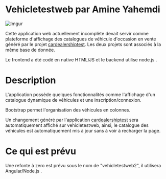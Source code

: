 # Vehicletestweb par Amine Yahemdi
![Imgur](https://i.imgur.com/DXFCS8c.png)

Cette application web actuellement incomplète devait servir comme plateforme d'affichage des catalogues de véhicule d'occasion en vente généré par le projet [cardealershiptest](https://github.com/ghr00/cardealershiptest/). Les deux projets sont associés à la même base de donnée.

Le frontend a été codé en native HTML/JS et le backend utilise node.js .
# Description
L'application possède quelques fonctionnalités comme l'affichage d'un catalogue dynamique de véhicules et une inscription/connexion. 

Bootstrap permet l'organisation des véhicules en colonnes.

Un changement généré par l'application [cardealershiptest](https://github.com/ghr00/cardealershiptest/) sera automatiquement affiché sur vehicletestweb, ainsi, le catalogue des véhicules est automatiquement mis à jour sans à voir à recharger la page.

# Ce qui est prévu

Une refonte à zero est prévu sous le nom de "vehicletestweb2", il utilisera Angular/Node.js .
